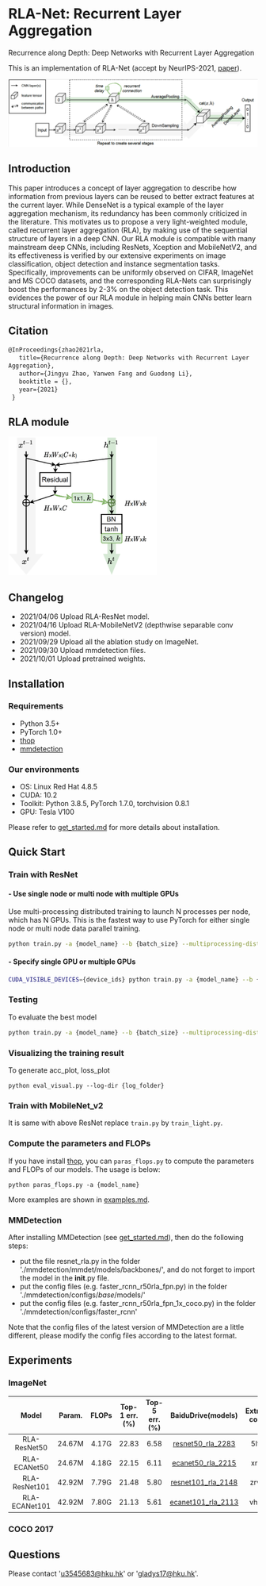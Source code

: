 # RLA-Net: Recurrent Layer Aggregation

Recurrence along Depth: Deep Networks with Recurrent Layer Aggregation

This is an implementation of RLA-Net (accept by NeurIPS-2021, [paper](url)).

![RLANet](figures/rlanet.png)

## Introduction
This paper introduces a concept of layer aggregation to describe how information from previous layers can be reused to better extract features at the current layer. 
While DenseNet is a typical example of the layer aggregation mechanism, its redundancy has been commonly criticized in the literature. 
This motivates us to propose a very light-weighted module, called recurrent layer aggregation (RLA), by making use of the sequential structure of layers in a deep CNN. 
Our RLA module is compatible with many mainstream deep CNNs, including ResNets, Xception and MobileNetV2, and its effectiveness is verified by our extensive experiments on image classification, object detection and instance segmentation tasks. 
Specifically, improvements can be uniformly observed on CIFAR, ImageNet and MS COCO datasets, and the corresponding RLA-Nets can surprisingly boost the performances by 2-3\% on the object detection task. 
This evidences the power of our RLA module in helping main CNNs better learn structural information in images.

## Citation

    @InProceedings{zhao2021rla,
       title={Recurrence along Depth: Deep Networks with Recurrent Layer Aggregation},
       author={Jingyu Zhao, Yanwen Fang and Guodong Li},
       booktitle = {},
       year={2021}
     }

## RLA module

<img src="figures/rla_module.png" width="300" alt="RLA_module"/><br/>


## Changelog

- 2021/04/06 Upload RLA-ResNet model.
- 2021/04/16 Upload RLA-MobileNetV2 (depthwise separable conv version) model.
- 2021/09/29 Upload all the ablation study on ImageNet.
- 2021/09/30 Upload mmdetection files.
- 2021/10/01 Upload pretrained weights.

## Installation

### Requirements

- Python 3.5+
- PyTorch 1.0+
- [thop](https://github.com/Lyken17/pytorch-OpCounter)
- [mmdetection](https://github.com/open-mmlab/mmdetection)

### Our environments

- OS: Linux Red Hat 4.8.5
- CUDA: 10.2
- Toolkit: Python 3.8.5, PyTorch 1.7.0, torchvision 0.8.1
- GPU: Tesla V100

Please refer to [get_started.md](docs/get_started.md) for more details about installation.


## Quick Start

### Train with ResNet

#### - Use single node or multi node with multiple GPUs

Use multi-processing distributed training to launch N processes per node, which has N GPUs. This is the fastest way to use PyTorch for either single node or multi node data parallel training.

  ```bash
  python train.py -a {model_name} --b {batch_size} --multiprocessing-distributed --world-size 1 --rank 0 {imagenet-folder with train and val folders}
  ```

#### - Specify single GPU or multiple GPUs

  ```bash
  CUDA_VISIBLE_DEVICES={device_ids} python train.py -a {model_name} --b {batch_size} --multiprocessing-distributed --world-size 1 --rank 0 {imagenet-folder with train and val folders}
  ```

### Testing

To evaluate the best model

  ```bash
  python train.py -a {model_name} --b {batch_size} --multiprocessing-distributed --world-size 1 --rank 0 --resume {path to the best model} -e {imagenet-folder with train and val folders}
  ```

### Visualizing the training result

To generate acc_plot, loss_plot
  ```
  python eval_visual.py --log-dir {log_folder}
  ```
  
### Train with MobileNet_v2

It is same with above ResNet replace `train.py` by `train_light.py`.


### Compute the parameters and FLOPs

If you have install [thop](https://github.com/Lyken17/pytorch-OpCounter), you can `paras_flops.py` to compute the parameters and FLOPs of our models. The usage is below:
```
python paras_flops.py -a {model_name}
```

More examples are shown in [examples.md](docs/examples.md).

### MMDetection

After installing MMDetection (see [get_started.md](docs/get_started.md)), then do the following steps:

- put the file resnet_rla.py in the folder './mmdetection/mmdet/models/backbones/', and do not forget to import the model in the __init__.py file.
- put the config files (e.g. faster_rcnn_r50rla_fpn.py) in the folder './mmdetection/configs/_base_/models/'
- put the config files (e.g. faster_rcnn_r50rla_fpn_1x_coco.py) in the folder './mmdetection/configs/faster_rcnn'

Note that the config files of the latest version of MMDetection are a little different, please modify the config files according to the latest format.



## Experiments

### ImageNet
|Model|Param.|FLOPs|Top-1 err.(%)|Top-5 err.(%)|BaiduDrive(models)|Extract code|GoogleDrive|
|:---:|:----:|:---:|:------:|:------:|:----------------:|:----------:|:---------:|
|RLA-ResNet50|24.67M|4.17G|22.83|6.58|[resnet50_rla_2283](https://pan.baidu.com/s/1GrNxNariVpb9S5EUFW1eng)|5lf1|[resnet50_rla_2283](https://drive.google.com/file/d/1cetP1SdOiwznLxlBUaHG8Q8c4RIwToWW/view?usp=sharing)|
|RLA-ECANet50|24.67M|4.18G|22.15|6.11|[ecanet50_rla_2215](https://pan.baidu.com/s/1B5wVN4s_WVVq8nGiiOVncA)|xrfo|[ecanet50_rla_2215](https://drive.google.com/file/d/173qoDPGe2q5l7CKVm54-_xJtg3_UFRR-/view?usp=sharing)|
|RLA-ResNet101|42.92M|7.79G|21.48|5.80|[resnet101_rla_2148](https://pan.baidu.com/s/1sZQlAU4ksIjnOUg4iSSO-Q)|zrv5|[resnet50_rla_2148](https://drive.google.com/file/d/1V9Iv0KbN1O92ll8rcf45kLkD9EOA9VCE/view?usp=sharing)|
|RLA-ECANet101|42.92M|7.80G|21.13|5.61|[ecanet101_rla_2113](https://pan.baidu.com/s/1ILfQ8pK1WdnAxSWb5X88PQ)|vhpy|[ecanet50_rla_2113](https://drive.google.com/file/d/1QMR_yf0RYugpJosCSo0uNRBmfl2e7cGa/view?usp=sharing)|



### COCO 2017


## Questions

Please contact 'u3545683@hku.hk' or 'gladys17@hku.hk'.


